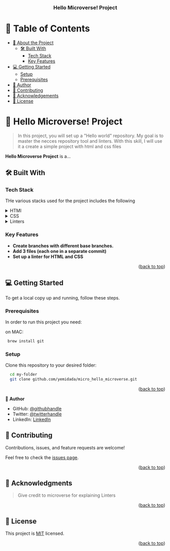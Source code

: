 <a name="readme-top"></a>


<div align="center">

  <h3><b>Hello Microverse! Project</b></h3>

</div>

<!-- TABLE OF CONTENTS -->

# 📗 Table of Contents

- [📖 About the Project](#about-project)
  - [🛠 Built With](#built-with)
    - [Tech Stack](#tech-stack)
    - [Key Features](#key-features)
- [💻 Getting Started](#getting-started)
  - [Setup](#setup)
  - [Prerequisites](#prerequisites)
- [👥 Author](#author)
- [🤝 Contributing](#contributing)
- [🙏 Acknowledgements](#acknowledgements)
- [📝 License](#license)

<!-- PROJECT DESCRIPTION -->

# 📖 Hello Microverse! Project <a name="about-project"></a>

> In this project, you will set up a "Hello world" repository. My goal is to master the necces repository tool and linters. With this skill, I will use it a create a simple project with html and css files

**Hello Microverse Project** is a...

## 🛠 Built With <a name="built-with"></a>

### Tech Stack <a name="tech-stack"></a>

THe various stacks used for the project includes the following
<details>
  <summary>HTMl</summary>
</details>

<details>
  <summary>CSS</summary>
</details>

<details>
<summary>Linters</summary>
</details>

<!-- Features -->

### Key Features <a name="key-features"></a>


- **Create branches with different base branches.**
- **Add 3 files (each one in a separate commit)**
- **Set up a linter for HTML and CSS**

<p align="right">(<a href="#readme-top">back to top</a>)</p>

<!-- LIVE DEMO -->


## 💻 Getting Started <a name="getting-started"></a>


To get a local copy up and running, follow these steps.

### Prerequisites

In order to run this project you need:


on MAC:

```sh
 brew install git
```


### Setup

Clone this repository to your desired folder:

```sh
  cd my-folder
  git clone github.com/yemidada/micro_hello_microverse.git
```

<p align="right">(<a href="#readme-top">back to top</a>)</p>

<!-- AUTHOR -->

👤 **Author**

- GitHub: [@githubhandle](https://github.com/yemidada)
- Twitter: [@twitterhandle](https://twitter.com/naijavine)
- LinkedIn: [LinkedIn](https://linkedin.com/in/yemidada)


<!-- CONTRIBUTING -->

## 🤝 Contributing <a name="contributing"></a>

Contributions, issues, and feature requests are welcome!

Feel free to check the [issues page](../../issues/).

<p align="right">(<a href="#readme-top">back to top</a>)</p>


<!-- ACKNOWLEDGEMENTS -->

## 🙏 Acknowledgments <a name="acknowledgements"></a>

> Give credit to microverse for explaining Linters 

<p align="right">(<a href="#readme-top">back to top</a>)</p>

<!-- LICENSE -->

## 📝 License <a name="license"></a>

This project is [MIT](./LICENSE) licensed.

<p align="right">(<a href="#readme-top">back to top</a>)</p>
